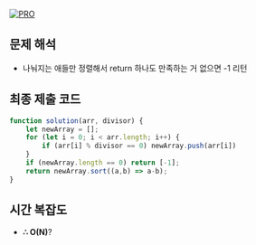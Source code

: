 [![PRO]][Link]

## 문제 해석

- 나눠지는 애들만 정렬해서 return 하나도 만족하는 거 없으면 -1 리턴

## 최종 제출 코드

```js
function solution(arr, divisor) {
    let newArray = [];
    for (let i = 0; i < arr.length; i++) {
        if (arr[i] % divisor == 0) newArray.push(arr[i]) 
    }
    if (newArray.length == 0) return [-1];
    return newArray.sort((a,b) => a-b);
}
```

## 시간 복잡도

-   **∴ O(N)**?

<!---------------------------------------------------------------------------->

[PRO]: https://github.com/GoSSaChin/algorithm-js/assets/107768516/67c43b52-bc3f-4571-a249-5519021afbb0
[Link]: https://school.programmers.co.kr/learn/courses/30/lessons/12910
